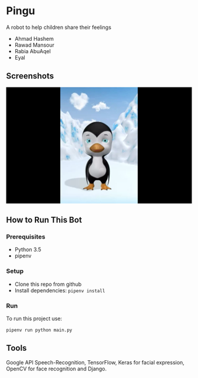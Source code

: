 # Pingu
A robot to help children share their feelings

* Ahmad Hashem
* Rawad Mansour
* Rabia AbuAqel
* Eyal 

## Screenshots

![Pingu](screenshots/Pingu.png)

## How to Run This Bot

### Prerequisites
* Python 3.5
* pipenv

### Setup
* Clone this repo from github
* Install dependencies: `pipenv install`

### Run
To run this project use:

    pipenv run python main.py


## Tools
Google API Speech-Recognition, TensorFlow, Keras for facial expression, OpenCV for face recognition and Django.
